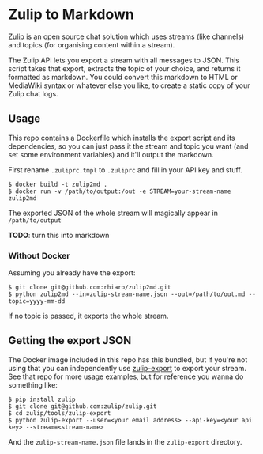 # Zulip to Markdown

[Zulip](https://zulipchat.com) is an open source chat solution which uses streams (like channels) and topics (for organising content within a stream).

The Zulip API lets you export a stream with all messages to JSON. This script takes that export, extracts the topic of your choice, and returns it formatted as markdown. You could convert this markdown to HTML or MediaWiki syntax or whatever else you like, to create a static copy of your Zulip chat logs.

## Usage

This repo contains a Dockerfile which installs the export script and its dependencies, so you can just pass it the stream and topic you want (and set some environment variables) and it'll output the markdown.

First rename `.zuliprc.tmpl` to `.zuliprc` and fill in your API key and stuff.

```
$ docker build -t zulip2md .
$ docker run -v /path/to/output:/out -e STREAM=your-stream-name zulip2md
```

The exported JSON of the whole stream will magically appear in `/path/to/output`

**TODO**: turn this into markdown

### Without Docker

Assuming you already have the export:

```
$ git clone git@github.com:rhiaro/zulip2md.git
$ python zulip2md --in=zulip-stream-name.json --out=/path/to/out.md --topic=yyyy-mm-dd
```

If no topic is passed, it exports the whole stream.

## Getting the export JSON

The Docker image included in this repo has this bundled, but if you're not using that you can independently use [zulip-export](https://github.com/zulip/zulip/blob/master/tools/zulip-export/zulip-export) to export your stream. See that repo for more usage examples, but for reference you wanna do something like:

```
$ pip install zulip
$ git clone git@github.com:zulip/zulip.git
$ cd zulip/tools/zulip-export
$ python zulip-export --user=<your email address> --api-key=<your api key> --stream=<stream-name>
```

And the `zulip-stream-name.json` file lands in the `zulip-export` directory.